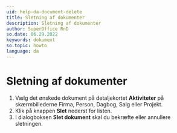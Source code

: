 ```yaml
---
uid: help-da-document-delete
title: Sletning af dokumenter
description: Sletning af dokumenter
author: SuperOffice RnD
so.date: 06.29.2022
keywords: dokument
so.topic: howto
language: da
---
```


# Sletning af dokumenter

1. Vælg det ønskede dokument på detaljekortet **Aktiviteter** på skærmbillederne Firma, Person, Dagbog, Salg eller Projekt.
2. Klik på knappen **Slet** nederst for listen.
3. I dialogboksen **Slet dokument** skal du bekræfte eller annullere sletningen.
